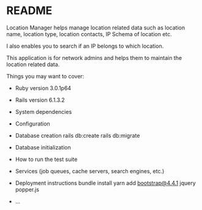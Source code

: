 # README

Location Manager helps manage location related data such as location name, location type, location contacts, IP Schema of location etc.

I also enables you to search if an IP belongs to which location.

This application is for network admins and helps them to maintain the location related data.

Things you may want to cover:

* Ruby version
3.0.1p64

* Rails version 
6.1.3.2

* System dependencies

* Configuration

* Database creation
rails db:create 
rails db:migrate

* Database initialization

* How to run the test suite

* Services (job queues, cache servers, search engines, etc.)

* Deployment instructions
bundle install
yarn add bootstrap@4.4.1 jquery popper.js 


* ...
